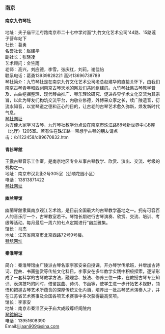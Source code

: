 ### 南京
#### 南京九竹琴社  
地址：夫子庙平江府路南京市二十七中学对面“九竹文化艺术公司”44路、15路莲子营车站下  
社长：葛勇  
名誉社长：赵建华  
副社长：张晓凌  
艺术顾问：金竺雨  
老师：高兴，刘应德，李雪，张庆红，刘莉，谢佳怡  
联系电话：葛勇13939828221 高兴13696738789  
琴社简介：九竹琴社是在南京九竹文化艺术公司老总赵建华的直接关怀下，由我们南京古琴青年和西祠南京古琴天地的网友们共同组建的。九竹琴社集古琴教学普及、古曲挖掘整理、现代琴曲推广、琴乐理论研究、促进各界学术文化交流为其宗旨，以此为琴友们构筑交流平台，内敬业修德，外博采众家之长，续广陵遗音，衍流水知音，以宣琴道之德和正心的目的，让古老的古琴艺术愈久弥新，焕发新时代气息。  
[琴社网址](http://user.xici.net/b913563/board.asp)  
为方便大家学习古琴，九竹琴社教学分点设在南京市珠江路88号新世界中心B座（北厅）1205室。若有住在珠江路一带想学古琴的朋友请点击：/b1122458/d89670832.htm

#### 青衫琴舘
王震古琴音乐工作室，是南京地区专业从事古琴教学、欣赏、演出、交流、考级的机构之一。  
地址：南京市汉北街2号305室（劲顺花园小区）  
电话：13813871422  
[琴社网址](http://www.xici.net/b619598/board.asp)


#### 幽兰琴馆

幽蘭琴舘隶属南京观江艺术馆，是目前全国最大的古琴教学基地之一。拥有可容百人的音乐厅一个，古琴教室若干。琴馆长期进行古琴演奏、欣赏、交流、培训、考级等活动。每月最后一周六的七点定期进行“幽兰雅集。  
馆长：马杰  
地址：江苏省南京市北京西路72号9号楼。  
[琴舘网址](http://www.xici.net/b883286/board.asp)

#### 秦淮琴馆

简介：秦淮琴馆由广陵派古琴名家李家安亲自授课，开办琴学传承班，并增加古诗词、昆曲、书画鉴赏等传统文化科目。李家安在多年教学实践中积极探索，逐渐形成了一套科学的古琴教学方法，融理念、技法、修养三位一体，在教授古琴专业知识、表演技巧的同时，借鉴昆曲、诗词、书画等，使学生进一步开拓艺术视野，领悟和把握古琴艺术所蕴含的深厚传统文化内涵，培养出一批古琴艺术演奏人才，并在江苏省艺术赛事及全国各项艺术赛事中多次获得最高奖项。  
馆长：李家安  
地址：南京市秦淮区夫子庙大成殿尊经阁院内  
[琴舘網址](http://www.xici.net/b370277/board.asp)  
电话：13951608390  
Email:lijiaan909@sina.com
